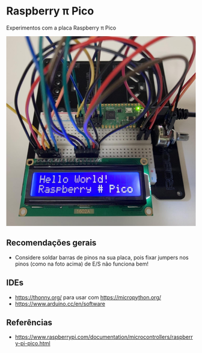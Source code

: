 # Raspberry π Pico
Experimentos com a placa Raspberry π Pico 

<img src="figs/lcd.jpg">

## Recomendações gerais
- Considere soldar barras de pinos na sua placa, pois fixar jumpers nos pinos (como na foto acima) de E/S não funciona bem!

## IDEs
- https://thonny.org/ para usar com https://micropython.org/ 
- https://www.arduino.cc/en/software

## Referências
- https://www.raspberrypi.com/documentation/microcontrollers/raspberry-pi-pico.html